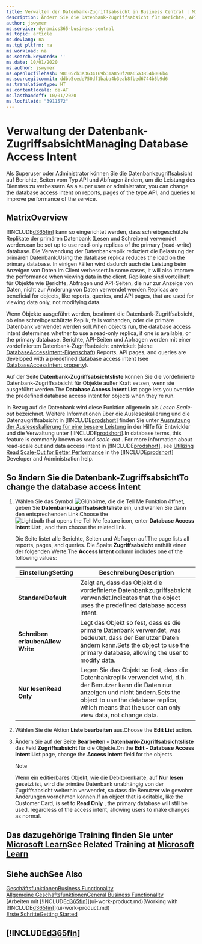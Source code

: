 ```yaml
---
title: Verwalten der Datenbank-Zugriffsabsicht in Business Central | Microsoft Docs
description: Ändern Sie die Datenbank-Zugriffsabsicht für Berichte, API-Seiten und Abfragen.
author: jswymer
ms.service: dynamics365-business-central
ms.topic: article
ms.devlang: na
ms.tgt_pltfrm: na
ms.workload: na
ms.search.keywords: ''
ms.date: 10/01/2020
ms.author: jswymer
ms.openlocfilehash: 98105cb3e3634169b31a850f20a65a3854b006b4
ms.sourcegitcommit: ddbb5cede750df1baba4b3eab8fbed6744b5b9d6
ms.translationtype: HT
ms.contentlocale: de-AT
ms.lasthandoff: 10/01/2020
ms.locfileid: "3911572"
---
```

# <a name="managing-database-access-intent"></a><span data-ttu-id="66a3f-103">Verwaltung der Datenbank-Zugriffsabsicht</span><span class="sxs-lookup"><span data-stu-id="66a3f-103">Managing Database Access Intent</span></span> 

<span data-ttu-id="66a3f-104">Als Superuser oder Administrator können Sie die Datenbankzugriffsabsicht auf Berichte, Seiten vom Typ API und Abfragen ändern, um die Leistung des Dienstes zu verbessern.</span><span class="sxs-lookup"><span data-stu-id="66a3f-104">As a super user or administrator, you can change the database access intent on reports, pages of the type API, and queries to improve performance of the service.</span></span>

## <a name="overview"></a><span data-ttu-id="66a3f-105">Matrix</span><span class="sxs-lookup"><span data-stu-id="66a3f-105">Overview</span></span>

[!INCLUDE[d365fin](includes/d365fin_md.md)] <span data-ttu-id="66a3f-106">kann so eingerichtet werden, dass schreibgeschützte Replikate der primären Datenbank (Lesen und Schreiben) verwendet werden.</span><span class="sxs-lookup"><span data-stu-id="66a3f-106">can be set up to use read-only replicas of the primary (read-write) database.</span></span> <span data-ttu-id="66a3f-107">Die Verwendung der Datenbankreplik reduziert die Belastung der primären Datenbank.</span><span class="sxs-lookup"><span data-stu-id="66a3f-107">Using the database replica reduces the load on the primary database.</span></span> <span data-ttu-id="66a3f-108">In einigen Fällen wird dadurch auch die Leistung beim Anzeigen von Daten im Client verbessert.</span><span class="sxs-lookup"><span data-stu-id="66a3f-108">In some cases, it will also improve the performance when viewing data in the client.</span></span> <span data-ttu-id="66a3f-109">Replikate sind vorteilhaft für Objekte wie Berichte, Abfragen und API-Seiten, die nur zur Anzeige von Daten, nicht zur Änderung von Daten verwendet werden.</span><span class="sxs-lookup"><span data-stu-id="66a3f-109">Replicas are beneficial for objects, like reports, queries, and API pages, that are used for viewing data only, not modifying data.</span></span>

<span data-ttu-id="66a3f-110">Wenn Objekte ausgeführt werden, bestimmt die Datenbank-Zugriffsabsicht, ob eine schreibgeschützte Replik, falls vorhanden, oder die primäre Datenbank verwendet werden soll.</span><span class="sxs-lookup"><span data-stu-id="66a3f-110">When objects run, the database access intent determines whether to use a read-only replica, if one is available, or the primary database.</span></span> <span data-ttu-id="66a3f-111">Berichte, API-Seiten und Abfragen werden mit einer vordefinierten Datenbank-Zugriffsabsicht entwickelt (siehe [DatabaseAccessIntent-Eigenschaft](/dynamics365/business-central/dev-itpro/developer/properties/devenv-dataaccessintent-property)).</span><span class="sxs-lookup"><span data-stu-id="66a3f-111">Reports, API pages, and queries are developed with a predefined database access intent (see [DatabaseAccessIntent property](/dynamics365/business-central/dev-itpro/developer/properties/devenv-dataaccessintent-property)).</span></span>

<span data-ttu-id="66a3f-112">Auf der Seite **Datenbank-Zugriffsabsichtsliste** können Sie die vordefinierte Datenbank-Zugriffsabsicht für Objekte außer Kraft setzen, wenn sie ausgeführt werden.</span><span class="sxs-lookup"><span data-stu-id="66a3f-112">The **Database Access Intent List** page lets you override the predefined database access intent for objects when they're run.</span></span>

<span data-ttu-id="66a3f-113">In Bezug auf die Datenbank wird diese Funktion allgemein als *Lesen Scale-out* bezeichnet. Weitere Informationen über die Ausleseskalierung und die Datenzugriffsabsicht in [!INCLUDE[prodshort](includes/prodshort.md)] finden Sie unter [Ausnutzung der Ausleseskalierung für eine bessere Leistung](/dynamics365/business-central/dev-itpro/administration/database-read-scale-out-overview) in der Hilfe für Entwickler und die Verwaltung unter [!INCLUDE[prodshort](includes/prodshort.md)].</span><span class="sxs-lookup"><span data-stu-id="66a3f-113">In database terms, this feature is commonly known as *read scale-out* . For more information about read-scale out and data access intent in [!INCLUDE[prodshort](includes/prodshort.md)], see [Utilizing Read Scale-Out for Better Performance](/dynamics365/business-central/dev-itpro/administration/database-read-scale-out-overview) in the [!INCLUDE[prodshort](includes/prodshort.md)] Developer and Administration help.</span></span>

## <a name="to-change-the-database-access-intent"></a><span data-ttu-id="66a3f-114">So ändern Sie die Datenbank-Zugriffsabsicht</span><span class="sxs-lookup"><span data-stu-id="66a3f-114">To change the database access intent</span></span>

1. <span data-ttu-id="66a3f-115">Wählen Sie das Symbol ![Glühbirne, die die Tell Me Funktion öffnet](media/ui-search/search_small.png "Tell Me-Funktion"), geben Sie **Datenbankzugriffsabsichtsliste** ein, und wählen Sie dann den entsprechenden Link.</span><span class="sxs-lookup"><span data-stu-id="66a3f-115">Choose the ![Lightbulb that opens the Tell Me feature](media/ui-search/search_small.png "Tell me what you want to do") icon, enter **Database Access Intent List** , and then choose the related link.</span></span>

    <span data-ttu-id="66a3f-116">Die Seite listet alle Berichte, Seiten und Abfragen auf.</span><span class="sxs-lookup"><span data-stu-id="66a3f-116">The page lists all reports, pages, and queries.</span></span> <span data-ttu-id="66a3f-117">Die Spalte **Zugriffsabsicht** enthält einen der folgenden Werte:</span><span class="sxs-lookup"><span data-stu-id="66a3f-117">The **Access Intent** column includes one of the following values:</span></span>

    |<span data-ttu-id="66a3f-118">**Einstellung**</span><span class="sxs-lookup"><span data-stu-id="66a3f-118">**Setting**</span></span>|<span data-ttu-id="66a3f-119">**Beschreibung**</span><span class="sxs-lookup"><span data-stu-id="66a3f-119">**Description**</span></span>|  
    |------------|-------------|  
    |<span data-ttu-id="66a3f-120">**Standard**</span><span class="sxs-lookup"><span data-stu-id="66a3f-120">**Default**</span></span>|<span data-ttu-id="66a3f-121">Zeigt an, dass das Objekt die vordefinierte Datenbankzugriffsabsicht verwendet.</span><span class="sxs-lookup"><span data-stu-id="66a3f-121">Indicates that the object uses the predefined database access intent.</span></span>|
    |<span data-ttu-id="66a3f-122">**Schreiben erlauben**</span><span class="sxs-lookup"><span data-stu-id="66a3f-122">**Allow Write**</span></span>|<span data-ttu-id="66a3f-123">Legt das Objekt so fest, dass es die primäre Datenbank verwendet, was bedeutet, dass der Benutzer Daten ändern kann.</span><span class="sxs-lookup"><span data-stu-id="66a3f-123">Sets the object to use the primary database, allowing the user to modify data.</span></span>|
    |<span data-ttu-id="66a3f-124">**Nur lesen**</span><span class="sxs-lookup"><span data-stu-id="66a3f-124">**Read Only**</span></span>|<span data-ttu-id="66a3f-125">Legen Sie das Objekt so fest, dass die Datenbankreplik verwendet wird, d.h. der Benutzer kann die Daten nur anzeigen und nicht ändern.</span><span class="sxs-lookup"><span data-stu-id="66a3f-125">Sets the object to use the database replica, which means that the user can only view data, not change data.</span></span>|

2. <span data-ttu-id="66a3f-126">Wählen Sie die Aktion **Liste bearbeiten** aus.</span><span class="sxs-lookup"><span data-stu-id="66a3f-126">Choose the **Edit List** action.</span></span>

3. <span data-ttu-id="66a3f-127">Ändern Sie auf der Seite **Bearbeiten - Datenbank-Zugriffsabsichtsliste** das Feld **Zugriffsabsicht** für die Objekte.</span><span class="sxs-lookup"><span data-stu-id="66a3f-127">On the **Edit - Database Access Intent List** page, change the **Access Intent** field for the objects.</span></span>

    > [!NOTE]
    > <span data-ttu-id="66a3f-128">Wenn ein editierbares Objekt, wie die Debitorenkarte, auf **Nur lesen** gesetzt ist, wird die primäre Datenbank unabhängig von der Zugriffsabsicht weiterhin verwendet, so dass die Benutzer wie gewohnt Änderungen vornehmen können.</span><span class="sxs-lookup"><span data-stu-id="66a3f-128">If an object that is editable, like the Customer Card, is set to **Read Only** , the primary database will still be used, regardless of the access intent, allowing users to make changes as normal.</span></span>

## <a name="see-related-training-at-microsoft-learn"></a><span data-ttu-id="66a3f-129">Das dazugehörige Training finden Sie unter [Microsoft Learn](/learn/paths/deploy-configure-dynamics-365-business-central/)</span><span class="sxs-lookup"><span data-stu-id="66a3f-129">See Related Training at [Microsoft Learn](/learn/paths/deploy-configure-dynamics-365-business-central/)</span></span>

## <a name="see-also"></a><span data-ttu-id="66a3f-130">Siehe auch</span><span class="sxs-lookup"><span data-stu-id="66a3f-130">See Also</span></span>
[<span data-ttu-id="66a3f-131">Geschäftsfunktionen</span><span class="sxs-lookup"><span data-stu-id="66a3f-131">Business Functionality</span></span>](across-business-functionality.md)  
[<span data-ttu-id="66a3f-132">Allgemeine Geschäftsfunktionen</span><span class="sxs-lookup"><span data-stu-id="66a3f-132">General Business Functionality</span></span>](ui-across-business-areas.md)  
<span data-ttu-id="66a3f-133">[Arbeiten mit [!INCLUDE[d365fin](includes/d365fin_md.md)]](ui-work-product.md)</span><span class="sxs-lookup"><span data-stu-id="66a3f-133">[Working with [!INCLUDE[d365fin](includes/d365fin_md.md)]](ui-work-product.md)</span></span>  
[<span data-ttu-id="66a3f-134">Erste Schritte</span><span class="sxs-lookup"><span data-stu-id="66a3f-134">Getting Started</span></span>](product-get-started.md)    

## [!INCLUDE[d365fin](includes/free_trial_md.md)]  
